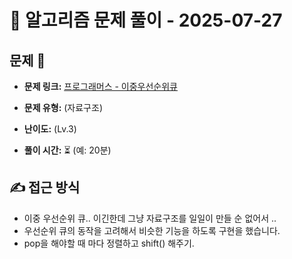 # 📝 알고리즘 문제 풀이 - 2025-07-27

## 문제 📖

- **문제 링크:** [프로그래머스 - 이중우선순위큐](https://school.programmers.co.kr/learn/courses/30/lessons/42628)

- **문제 유형:** (자료구조)

- **난이도:** (Lv.3)

- **풀이 시간:** ⏳ (예: 20분)

## ✍ 접근 방식

- 이중 우선순위 큐.. 이긴한데 그냥 자료구조를 일일이 만들 순 없어서 ..
- 우선순위 큐의 동작을 고려해서 비슷한 기능을 하도록 구현을 했습니다.
- pop을 해야할 때 마다 정렬하고 shift() 해주기.
